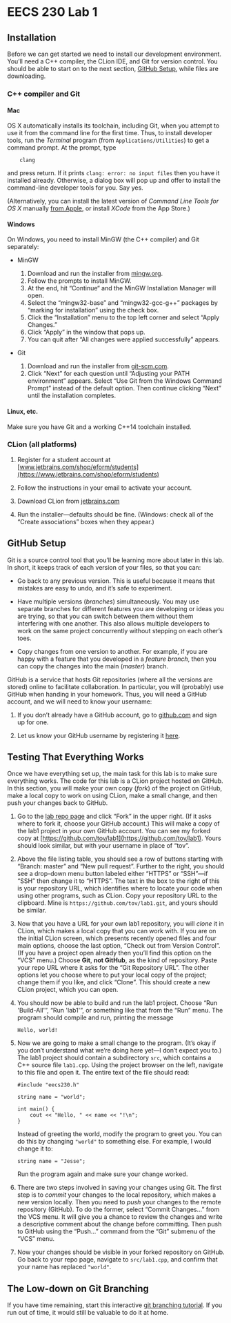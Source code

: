 # EECS 230 Lab 1

## Installation

Before we can get started we need to install our development environment. You’ll need a C++ compiler, the CLion IDE, and Git for version control. You should be able to start on to the next section, [GitHub Setup](#github-setup), while files are downloading.

### C++ compiler and Git

#### Mac

OS X automatically installs its toolchain, including Git, when you attempt to use it from the command line for the first time. Thus, to install developer tools, run the *Terminal* program (from `Applications/Utilities`) to get a command prompt. At the prompt, type

```
    clang
```

and press return. If it prints `clang: error: no input files` then you have it installed already. Otherwise, a dialog box will pop up and offer to install the command-line developer tools for you. Say yes.

(Alternatively, you can install the latest version of *Command Line Tools for OS X* manually [from Apple](https://developer.apple.com/downloads/), or install *XCode* from the App Store.)

#### Windows

On Windows, you need to install MinGW (the C++ compiler) and Git separately:

  - MinGW

    1.  Download and run the installer from [mingw.org](http://www.mingw.org/download/installer).
    2.  Follow the prompts to install MinGW.
    3.  At the end, hit “Continue“ and the MinGW Installation Manager will open.
    4.  Select the “mingw32-base” and “mingw32-gcc-g++” packages
        by “marking for installation” using the check box.
    5.  Click the “Installation” menu to the top left corner and select “Apply Changes.”
    6.  Click “Apply” in the window that pops up.
    7.  You can quit after “All changes were applied successfully” appears.

  - Git

    1.  Download and run the installer from [git-scm.com](https://git-scm.com/download/win).
    2.  Click “Next” for each question until “Adjusting your PATH environment” appears.
        Select “Use Git from the Windows Command Prompt” instead of the default option.
        Then continue clicking “Next” until the installation completes.
        
#### Linux, etc.

Make sure you have Git and a working C++14 toolchain installed.

### CLion (all platforms)

1.  Register for a student account at
    [www.jetbrains.com/shop/eform/students](https://www.jetbrains.com/shop/eform/students)

2.  Follow the instructions in your email to activate your account.

3.  Download CLion from [jetbrains.com](https://www.jetbrains.com/clion/download)

4.  Run the installer—defaults should be fine. (Windows: check all of the
    “Create associations” boxes when they appear.)

## GitHub Setup

Git is a source control tool that you’ll be learning more about later in this lab.
In short, it keeps track of each version of your files, so that you can:

  - Go back to any previous version. This is useful because it means that mistakes
    are easy to undo, and it’s safe to experiment.
  
  - Have multiple versions (*branches*) simultaneously. You may use separate branches for
    different features you are developing or ideas you are trying, so that you can switch
    between them without them interfering with one another. This also allows multiple developers
    to work on the same project concurrently without stepping on each other’s toes.
  
  - Copy changes from one version to another. For example, if you are happy with a feature
    that you developed in a *feature branch*, then you can copy the changes into the main
    (*master*) branch.

GitHub is a service that hosts Git repositories (where all the versions are stored) online
to facilitate collaboration. In particular, you will (probably) use GitHub when handing in
your homework. Thus, you will need a GitHub account, and we will need to know your username:

1.  If you don’t already have a GitHub account, go to [github.com](https://github.com/) and sign up for one.

2.  Let us know your GitHub username by registering it [here](http://goo.gl/forms/fjlXl51Lsq).

## Testing That Everything Works

Once we have everything set up, the main task for this lab is to make sure everything works.
The code for this lab is a CLion project hosted on GitHub. In this section, you will make
your own copy (*fork*) of the project on GitHub, make a local copy to work on using CLion,
make a small change, and then push your changes back to GitHub.
 
1. Go to the [lab repo page](https://github.com/eecs230/lab1) and click “Fork” in the upper right.
(If it asks where to fork it, choose your GitHub account.)
This will make a copy of the lab1 project in your own GitHub account. You can see my forked copy
at [https://github.com/tov/lab1](https://github.com/tov/lab1). Yours should look similar, but with
your username in place of “tov”.

2. Above the file listing table, you should see a row of buttons starting with “Branch: master” and
“New pull request”. Further to the right, you should see a drop-down menu button labeled either “HTTPS” or
“SSH”—if “SSH” then change it to “HTTPS”. The text in the box to the right of this is your repository URL,
which identifies where to locate your code when using other programs, such as CLion. Copy your repository URL
to the clipboard. Mine is `https://github.com/tov/lab1.git`, and yours should be similar.

3. Now that you have a URL for your own lab1 repository, you will *clone* it in CLion, which makes a local
copy that you can work with. If you are on the initial CLion screen, which presents recently opened files
and four main options, choose the last option, “Check out from Version Control”. (If you have a project open
already then you’ll find this option on the “VCS” menu.) Choose **Git**, **not GitHub**, as the kind of
repository. Paste your repo URL where it asks for the “Git Repository URL”. The other options let you choose
where to put your local copy of the project; change them if you like, and click “Clone”. This should create
a new CLion project, which you can open.

4.  You should now be able to build and run the lab1 project. Choose “Run 'Build-All'”, “Run 'lab1'”, or
    something like that from the “Run” menu. The program should compile and run, printing the message

    ```
    Hello, world!
    ```

5.  Now we are going to make a small change to the program. (It’s okay if you don’t understand what
    we’re doing here yet—I don’t expect you to.) The lab1 project should contain a subdirectory `src`, which contains a C++ source file `lab1.cpp`.
    Using the project browser on the left, navigate to this file and open it. The entire text of the file should read:

    ```
    #include "eecs230.h"

    string name = "world";

    int main() {
        cout << "Hello, " << name << "!\n";
    }
    ```

    Instead of greeting the world, modify the program to greet you. You can do this by
    changing `"world"` to something else. For example, I would change it to:

    ```
    string name = "Jesse";
    ```

    Run the program again and make sure your change worked.

6. There are two steps involved in saving your changes using Git. The first step is to *commit*
your changes to the local repository, which makes a new version locally. Then you need to *push*
your changes to the remote repository (GitHub). To do the former, select “Commit Changes...” from the VCS
menu. It will give you a chance to review the changes and write a descriptive comment about the change
before committing. Then push to GitHub using the “Push...” command from the “Git” submenu of the “VCS” menu.

7. Now your changes should be visible in your forked repository on GitHub. Go back to your repo page, navigate
to `src/lab1.cpp`, and confirm that your name has replaced `"world"`.

## The Low-down on Git Branching

If you have time remaining, start this interactive
[git branching tutorial](http://pcottle.github.io/learnGitBranching/). If you run out of time,
it would still be valuable to do it at home.
